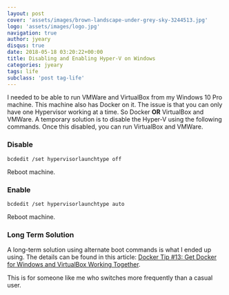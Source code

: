```yaml
---
layout: post
cover: 'assets/images/brown-landscape-under-grey-sky-3244513.jpg'
logo: 'assets/images/logo.jpg'
navigation: true
author: jyeary
disqus: true
date: 2018-05-18 03:20:22+00:00
title: Disabling and Enabling Hyper-V on Windows
categories: jyeary
tags: life
subclass: 'post tag-life'
---
```

I needed to be able to run VMWare and VirtualBox from my Windows 10 Pro machine. This machine also has Docker on it. The issue is that you can only have one Hypervisor working at a time. So Docker **OR** VirtualBox and VMWare. A temporary solution is to disable the Hyper-V using the following commands. Once this disabled, you can run VirtualBox and VMWare.

### Disable
```
bcdedit /set hypervisorlaunchtype off
```
Reboot machine.

### Enable
```
bcdedit /set hypervisorlaunchtype auto
```
Reboot machine.

### Long Term Solution

A long-term solution using alternate boot commands is what I ended up using. The details can be found in this article: [Docker Tip #13: Get Docker for Windows and VirtualBox Working Together](https://nickjanetakis.com/blog/docker-tip-13-get-docker-for-windows-and-virtualbox-working-together).

This is for someone like me who switches more frequently than a casual user.